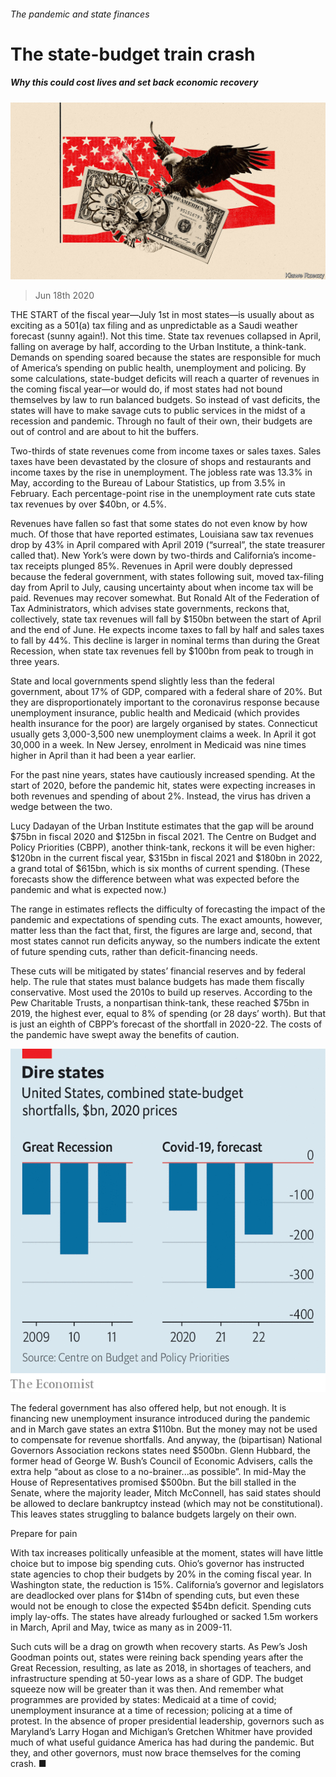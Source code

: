 ###### The pandemic and state finances

# The state-budget train crash 

##### Why this could cost lives and set back economic recovery 

![image](images/20200620_USD001.jpg) 

> Jun 18th 2020 

THE START of the fiscal year—July 1st in most states—is usually about as exciting as a 501(a) tax filing and as unpredictable as a Saudi weather forecast (sunny again!). Not this time. State tax revenues collapsed in April, falling on average by half, according to the Urban Institute, a think-tank. Demands on spending soared because the states are responsible for much of America’s spending on public health, unemployment and policing. By some calculations, state-budget deficits will reach a quarter of revenues in the coming fiscal year—or would do, if most states had not bound themselves by law to run balanced budgets. So instead of vast deficits, the states will have to make savage cuts to public services in the midst of a recession and pandemic. Through no fault of their own, their budgets are out of control and are about to hit the buffers.

Two-thirds of state revenues come from income taxes or sales taxes. Sales taxes have been devastated by the closure of shops and restaurants and income taxes by the rise in unemployment. The jobless rate was 13.3% in May, according to the Bureau of Labour Statistics, up from 3.5% in February. Each percentage-point rise in the unemployment rate cuts state tax revenues by over $40bn, or 4.5%.


Revenues have fallen so fast that some states do not even know by how much. Of those that have reported estimates, Louisiana saw tax revenues drop by 43% in April compared with April 2019 (“surreal”, the state treasurer called that). New York’s were down by two-thirds and California’s income-tax receipts plunged 85%. Revenues in April were doubly depressed because the federal government, with states following suit, moved tax-filing day from April to July, causing uncertainty about when income tax will be paid. Revenues may recover somewhat. But Ronald Alt of the Federation of Tax Administrators, which advises state governments, reckons that, collectively, state tax revenues will fall by $150bn between the start of April and the end of June. He expects income taxes to fall by half and sales taxes to fall by 44%. This decline is larger in nominal terms than during the Great Recession, when state tax revenues fell by $100bn from peak to trough in three years.

State and local governments spend slightly less than the federal government, about 17% of GDP, compared with a federal share of 20%. But they are disproportionately important to the coronavirus response because unemployment insurance, public health and Medicaid (which provides health insurance for the poor) are largely organised by states. Connecticut usually gets 3,000-3,500 new unemployment claims a week. In April it got 30,000 in a week. In New Jersey, enrolment in Medicaid was nine times higher in April than it had been a year earlier.

For the past nine years, states have cautiously increased spending. At the start of 2020, before the pandemic hit, states were expecting increases in both revenues and spending of about 2%. Instead, the virus has driven a wedge between the two.

Lucy Dadayan of the Urban Institute estimates that the gap will be around $75bn in fiscal 2020 and $125bn in fiscal 2021. The Centre on Budget and Policy Priorities (CBPP), another think-tank, reckons it will be even higher: $120bn in the current fiscal year, $315bn in fiscal 2021 and $180bn in 2022, a grand total of $615bn, which is six months of current spending. (These forecasts show the difference between what was expected before the pandemic and what is expected now.)

The range in estimates reflects the difficulty of forecasting the impact of the pandemic and expectations of spending cuts. The exact amounts, however, matter less than the fact that, first, the figures are large and, second, that most states cannot run deficits anyway, so the numbers indicate the extent of future spending cuts, rather than deficit-financing needs.

These cuts will be mitigated by states’ financial reserves and by federal help. The rule that states must balance budgets has made them fiscally conservative. Most used the 2010s to build up reserves. According to the Pew Charitable Trusts, a nonpartisan think-tank, these reached $75bn in 2019, the highest ever, equal to 8% of spending (or 28 days’ worth). But that is just an eighth of CBPP’s forecast of the shortfall in 2020-22. The costs of the pandemic have swept away the benefits of caution.

![image](images/20200620_USC120.png) 


The federal government has also offered help, but not enough. It is financing new unemployment insurance introduced during the pandemic and in March gave states an extra $110bn. But the money may not be used to compensate for revenue shortfalls. And anyway, the (bipartisan) National Governors Association reckons states need $500bn. Glenn Hubbard, the former head of George W. Bush’s Council of Economic Advisers, calls the extra help “about as close to a no-brainer...as possible”. In mid-May the House of Representatives promised $500bn. But the bill stalled in the Senate, where the majority leader, Mitch McConnell, has said states should be allowed to declare bankruptcy instead (which may not be constitutional). This leaves states struggling to balance budgets largely on their own.

Prepare for pain

With tax increases politically unfeasible at the moment, states will have little choice but to impose big spending cuts. Ohio’s governor has instructed state agencies to chop their budgets by 20% in the coming fiscal year. In Washington state, the reduction is 15%. California’s governor and legislators are deadlocked over plans for $14bn of spending cuts, but even these would not be enough to close the expected $54bn deficit. Spending cuts imply lay-offs. The states have already furloughed or sacked 1.5m workers in March, April and May, twice as many as in 2009-11.

Such cuts will be a drag on growth when recovery starts. As Pew’s Josh Goodman points out, states were reining back spending years after the Great Recession, resulting, as late as 2018, in shortages of teachers, and infrastructure spending at 50-year lows as a share of GDP. The budget squeeze now will be greater than it was then. And remember what programmes are provided by states: Medicaid at a time of covid; unemployment insurance at a time of recession; policing at a time of protest. In the absence of proper presidential leadership, governors such as Maryland’s Larry Hogan and Michigan’s Gretchen Whitmer have provided much of what useful guidance America has had during the pandemic. But they, and other governors, must now brace themselves for the coming crash. ■

